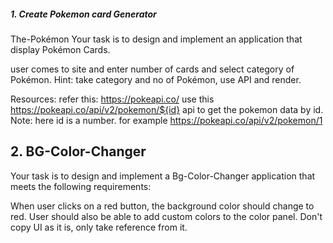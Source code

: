 ##### 1. Create Pokemon card Generator
The-Pokémon
Your task is to design and implement an application that display Pokémon Cards.

user comes to site and enter number of cards and select category of Pokémon.
Hint: take category and no of Pokémon, use API and render.

Resources:
refer this: https://pokeapi.co/
use this https://pokeapi.co/api/v2/pokemon/${id} api to get the pokemon data by id.
Note: here id is a number. for example https://pokeapi.co/api/v2/pokemon/1


## 2.  BG-Color-Changer
Your task is to design and implement a Bg-Color-Changer application that meets the following requirements:

When user clicks on a red button, the background color should change to red.
User should also be able to add custom colors to the color panel.
Don't copy UI as it is, only take reference from it.